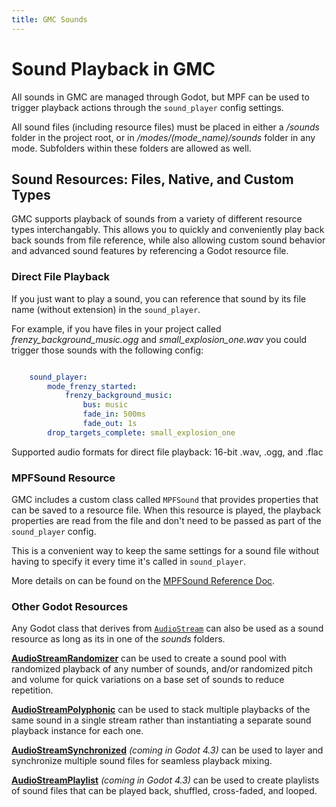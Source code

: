 ```yaml
---
title: GMC Sounds
---
```


# Sound Playback in GMC

All sounds in GMC are managed through Godot, but MPF can be used to trigger playback actions through the `sound_player` config settings.

All sound files (including resource files) must be placed in either a */sounds* folder in the project root, or in */modes/(mode_name)/sounds* folder in any mode. Subfolders within these folders are allowed as well.

## Sound Resources: Files, Native, and Custom Types

GMC supports playback of sounds from a variety of different resource types interchangably. This allows you to quickly and conveniently play back back sounds from file reference, while also allowing custom sound behavior and advanced sound features by referencing a Godot resource file.

### Direct File Playback

If you just want to play a sound, you can reference that sound by its file name (without extension) in the `sound_player`.

For example, if you have files in your project called *frenzy_background_music.ogg* and *small_explosion_one.wav* you could trigger those sounds with the following config:

``` yaml

    sound_player:
        mode_frenzy_started:
            frenzy_background_music:
                bus: music
                fade_in: 500ms
                fade_out: 1s
        drop_targets_complete: small_explosion_one

```
Supported audio formats for direct file playback: 16-bit .wav, .ogg, and .flac

### MPFSound Resource

GMC includes a custom class called `MPFSound` that provides properties that can be saved to a resource file. When this resource is played, the playback properties are read from the file and don't need to be passed as part of the `sound_player` config.

This is a convenient way to keep the same settings for a sound file without having to specify it every time it's called in `sound_player`.

More details on can be found on the [MPFSound Reference Doc](reference/mpf-sound-asset.md).

### Other Godot Resources

Any Godot class that derives from [`AudioStream`](https://docs.godotengine.org/en/stable/classes/class_audiostream.html) can also be used as a sound resource as long as its in one of the *sounds* folders.

[**AudioStreamRandomizer**](https://docs.godotengine.org/en/stable/classes/class_audiostreamrandomizer.html#class-audiostreamrandomizer) can be used to create a sound pool with randomized playback of any number of sounds, and/or randomized pitch and volume for quick variations on a base set of sounds to reduce repetition.

[**AudioStreamPolyphonic**](https://docs.godotengine.org/en/stable/classes/class_audiostreampolyphonic.html#class-audiostreampolyphonic) can be used to stack multiple playbacks of the same sound in a single stream rather than instantiating a separate sound playback instance for each one.

[**AudioStreamSynchronized**](https://docs.godotengine.org/en/latest/classes/class_audiostreamsynchronized.html#class-audiostreamsynchronized) *(coming in Godot 4.3)* can be used to layer and synchronize multiple sound files for seamless playback mixing.

[**AudioStreamPlaylist**](https://docs.godotengine.org/en/latest/classes/class_audiostreamplaylist.html#class-audiostreamplaylist) *(coming in Godot 4.3)* can be used to create playlists of sound files that can be played back, shuffled, cross-faded, and looped.
